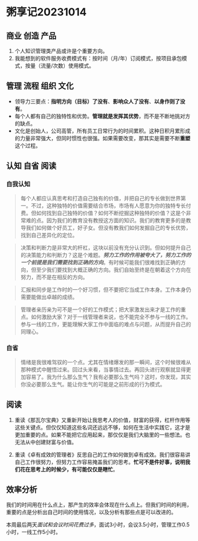 # 粥享记20231014
## 商业 创造 产品
1. 个人知识管理类产品或许是个重要方向。
2. 我能想到的软件服务收费模式有：按时间（月/年）订阅模式，按项目承包模式，按量（流量/次数）使用模式。

## 管理 流程 组织 文化
- 领导力三要点：**指明方向（目标）了没有**、**影响众人了没有**、**以身作则了没有**。
- 每个人都有自己的独特性和优势。**管理就是发挥其优势**，而不是不断地挑对方的缺点。
- 文化是创始人，公司高管，所有员工日常行为的时间累积。这种日积月累形成的力量非常强大，但同时惯性也很强。如果需要改变，那其实是需要不断**重塑**这个过程。

## 认知 自省 阅读
### 自我认知
> 每个人都应认真思考和打造自己独有的价值，并把自己的专长做到世界第一。不过，这种独特的价值需要结合市场，市场有人愿意为你的独特专长付费。但如何找到自己独特的价值？如何不断挖掘这种独特的价值？这是个非常难的点。因为我们的教育没有教授这方面的知识。我们的教育更多的是教导我们如何做个好员工，好子女。但没有教我们如何发掘自己的专长优势，找到自己差异化的定位。

> 决策和判断力是非常大的杆杠，这块以前没有充分认识到。但如何提升自己的决策能力和判断力？这是个难题。***努力工作的作用被夸大了，努力工作的一个前提是我们需要找到正确的方向***。有时候可能我们很难找到正确的方向，但至少我们要找到大概正确的方向。我们自始至终是在朝着这个方向在努力，而不是在相反的方向。

> 汇报和同步是工作时的一个好习惯，但不要把它当成工作本身。工作本身仍需要能做出卓越的成绩。

> 管理者亲历亲为可不是一个好的工作模式；把大家激发出来才是工作的重点。如何激励大家？对于一线管理者来说，也不能完全不参与一线的工作。参与一线的工作，更能理解大家工作中面临的难点与问题，从而提升自己的同理心。

### 自省
> 情绪是我很难驾驭的一个点。尤其在情绪爆发的那一瞬间，这个时候很难从那种模式中醒悟过来。回过头来看，当事情过去。再回头进行观察就显得更加容易了。我为什么那么生气？我有必要那么生气吗？这时，你发现，其实你没必要那么生气。能让你生气的可能是之前形成的行为模式。

## 阅读
1. 重读《那瓦尔宝典》又重新开始让我思考人的价值，财富的获得，杠杆作用等这些关键点。但仅仅知道这些名词还远远不够，如何在生活中实践它，这才是更加重要的点。如果不能把它应用起来，那仅仅是我们大脑里的一些想法。也无法从中创建财富与价值。

2. 重读《卓有成效的管理者》反思自己的工作如何做到卓有成效。我们很容易讲自己工作很努力，但努力工作容易掩盖我们的思考。**忙可不是件好事，说明我们花在思考上的时候少，有可能仅仅是瞎忙**。

## 效率分析
我们的时间用在什么点上，那产生的效率会体现在什么点上。但我们时间的利用，重要的点是分析出自己时间的使用情况，以及分析有那些点是可以改进的。

本周最后两天*面试和会议时间花费过多*，面试3小时，会议3.5小时，管理工作0.5小时，一线工作5小时。
